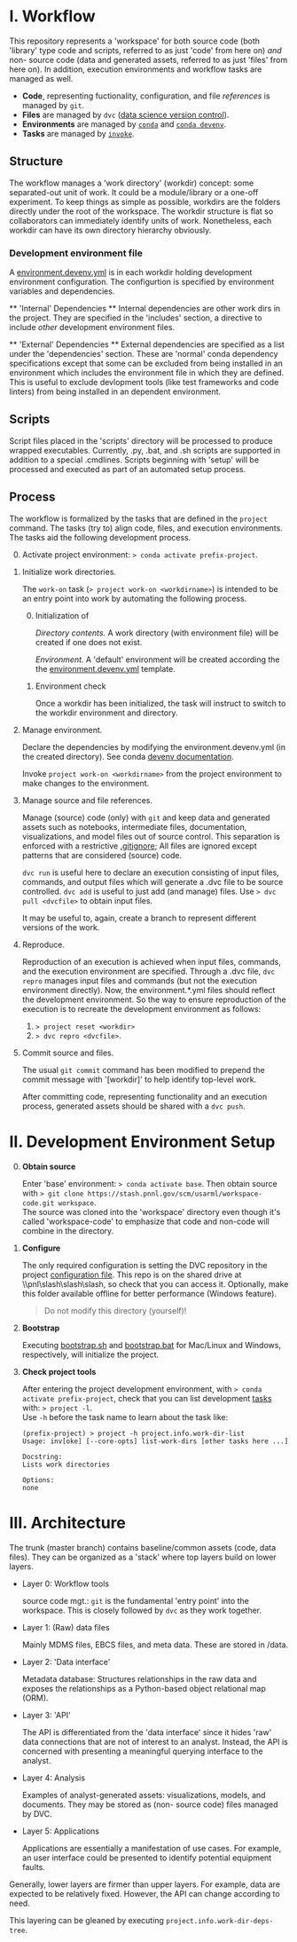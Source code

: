 # I. Workflow

This repository represents a 'workspace' for both source code (both 'library' type code and scripts, referred to as just 'code' from here on) _and_ non- source code (data and generated assets, referred to as just 'files' from here on).
In addition, execution environments and workflow tasks are managed as well.

* **Code**, representing fuctionality, configuration, and file _references_ is managed by `git`.
* **Files** are managed by `dvc` ([data science version control](http://dvc.org)).
* **Environments** are managed by [`conda`](https://docs.conda.io) and [`conda devenv`](https://conda-devenv.readthedocs.io).
* **Tasks** are managed by [`invoke`](http://docs.pyinvoke.org).

## Structure

The workflow manages a 'work directory' (workdir) concept: some separated-out unit of work.
It could be a module/library or a one-off experiment.
To keep things as simple as possible, workdirs are the folders directly under the root of the workspace.
The workdir structure is flat so collaborators can immediately identify units of work.
Nonetheless, each workdir can have its own directory hierarchy obviously.

### Development environment file

A [environment.devenv.yml](./environment.devenv.template.yml) is in each workdir holding development environment configuration.
The configurtion is specified by environment variables and dependencies.

** 'Internal' Dependencies **
Internal dependencies are other work dirs in the project.
They are specified in the 'includes' section, a directive to include _other_ development environment files.

** 'External' Dependencies **
External dependencies are specified as a list under the 'dependencies' section.
These are 'normal' conda dependency specifications except that some can be excluded from being installed in an environment which includes the environment file in which they are defined.
This is useful to exclude devlopment tools (like test frameworks and code linters) from being installed in an dependent environment.


## Scripts

Script files placed in the 'scripts' directory will be processed to produce wrapped executables.
Currently, .py, .bat, and .sh scripts are supported in addition to a special .cmdlines.
Scripts beginning with 'setup' will be processed and executed as part of an automated setup process.

## Process

The workflow is formalized by the tasks that are defined in the `project` command.
The tasks (try to) align code, files, and execution environments.
The tasks aid the following development process.

0. Activate project environment: `> conda activate prefix-project`.

1. Initialize work directories.

    The `work-on` task (`> project work-on <workdirname>`) is intended to be an entry point into work by automating the following process.

    0. Initialization of

        *Directory contents.*
        A work directory (with environment file) will be created if one does not exist.

        *Environment.*
        A 'default' environment will be created according the the [environment.devenv.yml](./environment.devenv.template.yml) template.

    1. Environment check

        Once a workdir has been initialized, the task will instruct to switch to the workdir environment and directory.

2. Manage environment.

    Declare the dependencies by modifying the environment.devenv.yml (in the created directory).
    See conda [devenv documentation](https://conda-devenv.readthedocs.io/en/latest/).

    Invoke `project work-on <workdirname>` from the project environment to make changes to the environment.

3. Manage source and file references.

    Manage (source) code (only) with `git` and keep data and generated assets such as notebooks, intermediate files, documentation, visualizations, and model files out of source control.
    This separation is enforced with a restrictive [.gitignore](.gitignore);
    All files are ignored except patterns that are considered (source) code.

    `dvc run` is useful here to declare an execution consisting of input files, commands, and output files which will generate a .dvc file to be source controlled.
    `dvc add` is useful to just add (and manage) files.
    Use `> dvc pull <dvcfile>` to obtain input files.

    It may be useful to, again, create a branch to represent different versions of the work.

3. Reproduce.

    Reproduction of an execution is achieved when input files, commands, and the execution environment are specified.
    Through a .dvc file, `dvc repro` manages input files and commands (but not the execution environment directly).
    Now, the environment.*.yml files should reflect the development environment.
    So the way to ensure reproduction of the execution is to recreate the development environment as follows:
    1. `> project reset <workdir>`
    2. `> dvc repro <dvcfile>`.

4. Commit source and files.

    The usual `git commit` command has been modified to prepend the commit message with '[workdir]' to help identify top-level work.

    After committing code, representing functionality and an execution process, generated assets should be shared with a `dvc push`.


# II. Development Environment Setup

0. **Obtain source**

    Enter 'base' environment: `> conda activate base`.
    Then obtain source with
    `> git clone https://stash.pnnl.gov/scm/usarml/workspace-code.git workspace`.
    <br>
    The source was cloned into the 'workspace' directory even though it's called 'workspace-code' to emphasize that code and non-code will combine in the directory.

1. **Configure**

    The only required configuration is setting the DVC repository in the project [configuration file](./project/config.yml).
    This repo is on the shared drive at \\\pnl\slash\slash\slash, so check that you can access it.
    Optionally, make this folder available offline for better performance (Windows feature). <br>

    > Do not modify this directory (yourself)!

0. **Bootstrap**

    Executing [bootstrap.sh](./bootstrap.sh) and [bootstrap.bat](./bootstrap.bat) for Mac/Linux and Windows, respectively, will initialize the project.


2. **Check project tools**

    After entering the project development environment, with `> conda activate prefix-project`, check that you can list development [tasks](./project/tasks/tasks.py) with: `> project -l`.
    <br>
Use `-h` before the task name to learn about the task like:
    
    ```
    (prefix-project) > project -h project.info.work-dir-list
    Usage: inv[oke] [--core-opts] list-work-dirs [other tasks here ...]
    
    Docstring:
    Lists work directories

    Options:
    none
	```


# III. Architecture


The trunk (master branch) contains baseline/common assets (code, data files).
They can be organized as a 'stack' where top layers build on lower layers.


* Layer 0: Workflow tools

    source code mgt.: `git` is the fundamental 'entry point' into the workspace.
    This is closely followed by `dvc` as they work together.


* Layer 1: (Raw) data files

    Mainly MDMS files, EBCS files, and meta data.
    These are stored in /data.

* Layer 2: 'Data interface'

    Metadata database: Structures relationships in the raw data and exposes the relationships as a Python-based object relational map (ORM).

* Layer 3: 'API'

    The API is differentiated from the 'data interface' since it hides 'raw' data connections that are not of interest to an analyst.
    Instead, the API is concerned with presenting a meaningful querying interface to the analyst.

* Layer 4: Analysis

    Examples of analyst-generated assets: visualizations, models, and documents.
    They may be stored as (non- source code) files managed by DVC.

* Layer 5: Applications

    Applications are essentially a manifestation of use cases.
    For example, an user interface could be presented to identify potential equipment faults.

Generally, lower layers are firmer than upper layers.
For example, data are expected to be relatively fixed.
However, the API can change according to need.

This layering can be gleaned by executing `project.info.work-dir-deps-tree`.


<!--
use isse tracker on bitbucket?
-->
